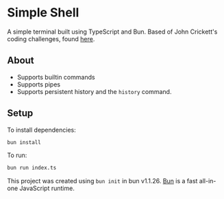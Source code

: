 # Simple Shell

A simple terminal built using TypeScript and Bun. Based of John Crickett's coding challenges, found [here](https://codingchallenges.fyi/challenges/challenge-shell/).

## About

- Supports builtin commands
- Supports pipes
- Supports persistent history and the `history` command.

## Setup

To install dependencies:

```bash
bun install
```

To run:

```bash
bun run index.ts
```

This project was created using `bun init` in bun v1.1.26. [Bun](https://bun.sh) is a fast all-in-one JavaScript runtime.
